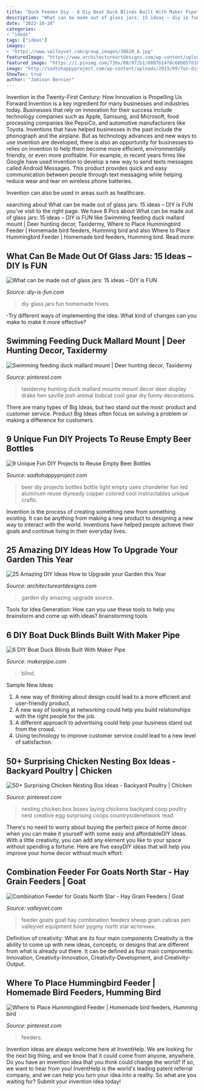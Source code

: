 ```yaml
---
title: "Duck Feeder Diy - 6 Diy Boat Duck Blinds Built With Maker Pipe"
description: "What can be made out of glass jars: 15 ideas – diy is fun"
date: "2022-10-28"
categories:
- "ideas"
tags: ["ideas"]
images:
- "https://www.valleyvet.com/group_images/38610_A.jpg"
featuredImage: "https://www.architectureartdesigns.com/wp-content/uploads/2014/02/1140.jpg"
featured_image: "https://i.pinimg.com/736x/08/97/b1/0897b14f8c60b657d1055e16aaee6e47.jpg"
image: "http://sadtohappyproject.com/wp-content/uploads/2015/09/fun-diy-projects22.jpg"
ShowToc: true
author: "Jamison Bernier"
---
```



Invention in the Twenty-First Century: How Innovation is Propelling Us Forward
Invention is a key ingredient for many businesses and industries today. Businesses that rely on innovation for their success include technology companies such as Apple, Samsung, and Microsoft, food processing companies like PepsiCo, and automotive manufacturers like Toyota. Inventions that have helped businesses in the past include the phonograph and the airplane.
But as technology advances and new ways to use invention are developed, there is also an opportunity for businesses to relies on invention to help them become more efficient, environmentally friendly, or even more profitable. For example, in recent years firms like Google have used invention to develop a new way to send texts messages called Android Messages. This product provides quick and easy communication between people through text messaging while helping reduce wear and tear on wireless phone batteries.

Invention can also be used in areas such as healthcare.

	

		
searching about What can be made out of glass jars: 15 ideas – DIY is FUN you've visit to the right page. We have 8 Pics about What can be made out of glass jars: 15 ideas – DIY is FUN like Swimming feeding duck mallard mount | Deer hunting decor, Taxidermy, Where to Place Hummingbird Feeder | Homemade bird feeders, Humming bird and also Where to Place Hummingbird Feeder | Homemade bird feeders, Humming bird. Read more:
		
    
## What Can Be Made Out Of Glass Jars: 15 Ideas – DIY Is FUN

<img loading=lazy src="https://diy-is-fun.com/wp-content/uploads/2015/04/041415_1701_Whatcanbema5.jpg" onerror="this.onerror=null;this.src='https://tse2.mm.bing.net/th?id=OIP.rOkmXfho4sZ1C8-Bp6WaqQHaJ4&amp;pid=15.1';" alt="What can be made out of glass jars: 15 ideas – DIY is FUN">

_Source: diy-is-fun.com_

>diy glass jars fun homemade hives. 

	

-Try different ways of implementing the idea. What kind of changes can you make to make it more effective? 

    
## Swimming Feeding Duck Mallard Mount | Deer Hunting Decor, Taxidermy

<img loading=lazy src="https://i.pinimg.com/736x/3d/69/db/3d69db82d4afe64a8bdccc0a66533957--mallard-ducks.jpg" onerror="this.onerror=null;this.src='https://tse4.mm.bing.net/th?id=OIP._hkAHb68ovC7-Mrr7KKK-AHaNK&amp;pid=15.1';" alt="Swimming feeding duck mallard mount | Deer hunting decor, Taxidermy">

_Source: pinterest.com_

>taxidermy hunting duck mallard mounts mount decor deer display drake hen saville josh animal bobcat cool gear diy funny decorations. 

	

There are many types of Big Ideas, but two stand out the most: product and customer service. Product Big Ideas often focus on solving a problem or making a difference for customers.

    
## 9 Unique Fun DIY Projects To Reuse Empty Beer Bottles

<img loading=lazy src="http://sadtohappyproject.com/wp-content/uploads/2015/09/fun-diy-projects22.jpg" onerror="this.onerror=null;this.src='https://tse1.mm.bing.net/th?id=OIP.w8EStMUESrTu5S5sBFk3qQHaM9&amp;pid=15.1';" alt="9 Unique Fun DIY Projects to Reuse Empty Beer Bottles">

_Source: sadtohappyproject.com_

>beer diy projects bottles bottle light empty uses chandelier fun led aluminum reuse diyready copper colored cool instructables unique crafts. 

	

Invention is the process of creating something new from something existing. It can be anything from making a new product to designing a new way to interact with the world. Inventions have helped people achieve their goals and continue living in their everyday lives.

    
## 25 Amazing DIY Ideas How To Upgrade Your Garden This Year

<img loading=lazy src="https://www.architectureartdesigns.com/wp-content/uploads/2014/02/1140.jpg" onerror="this.onerror=null;this.src='https://tse3.mm.bing.net/th?id=OIP.yzGUr_6P5i9dGxIEIh_HdwAAAA&amp;pid=15.1';" alt="25 Amazing DIY Ideas How to Upgrade your Garden this Year">

_Source: architectureartdesigns.com_

>garden diy amazing upgrade source. 

	

Tools for Idea Generation: How can you use these tools to help you brainstorm and come up with ideas?
brainstorming tools 
    
## 6 DIY Boat Duck Blinds Built With Maker Pipe

<img loading=lazy src="http://cdn.shopify.com/s/files/1/2707/6934/articles/diy-boat-blind-with-camo-covering_600x.jpg?v=1602889501" onerror="this.onerror=null;this.src='https://tse2.mm.bing.net/th?id=OIP.pyaYSbXI5OYisFdx3Pr5VgHaEI&amp;pid=15.1';" alt="6 DIY Boat Duck Blinds Built With Maker Pipe">

_Source: makerpipe.com_

>blind. 

	

Sample New Ideas
1. A new way of thinking about design could lead to a more efficient and user-friendly product.
2. A new way of looking at networking could help you build relationships with the right people for the job.
3. A different approach to advertising could help your business stand out from the crowd.
4. Using technology to improve customer service could lead to a new level of satisfaction.

    
## 50+ Surprising Chicken Nesting Box Ideas - Backyard Poultry | Chicken

<img loading=lazy src="https://i.pinimg.com/736x/a3/ca/39/a3ca39f0395bc5019b92d5e952d53e93.jpg" onerror="this.onerror=null;this.src='https://tse1.mm.bing.net/th?id=OIP.mVe3YDlHNvZElJsOnsfaDQHaJ3&amp;pid=15.1';" alt="50+ Surprising Chicken Nesting Box Ideas - Backyard Poultry | Chicken">

_Source: pinterest.com_

>nesting chicken box boxes laying chickens backyard coop poultry nest creative egg surprising coops countrysidenetwork read. 

	

There's no need to worry about buying the perfect piece of home decor when you can make it yourself with some easy and affordableDIY ideas. With a little creativity, you can add any element you like to your space without spending a fortune. Here are five easyDIY ideas that will help you improve your home decor without much effort: 

    
## Combination Feeder For Goats North Star - Hay Grain Feeders | Goat

<img loading=lazy src="https://www.valleyvet.com/group_images/38610_A.jpg" onerror="this.onerror=null;this.src='https://tse2.mm.bing.net/th?id=OIP.HnLGAiyLlxZ6yriTqOxFyAHaFm&amp;pid=15.1';" alt="Combination Feeder for Goats North Star - Hay Grain Feeders | Goat">

_Source: valleyvet.com_

>feeder goats goat hay combination feeders sheep grain cabras pen valleyvet equipment boer pygmy north star источник. 

	

Definition of creativity: What are its four main components
Creativity is the ability to come up with new ideas, concepts, or designs that are different from what is already out there. It can be defined as four main components: Innovation, Creativity-Innovation, Creativity-Development, and Creativity-Output.

    
## Where To Place Hummingbird Feeder | Homemade Bird Feeders, Humming Bird

<img loading=lazy src="https://i.pinimg.com/736x/08/97/b1/0897b14f8c60b657d1055e16aaee6e47.jpg" onerror="this.onerror=null;this.src='https://tse4.mm.bing.net/th?id=OIP.oGUO3Ejdv6dmsBPOUolwOwHaLH&amp;pid=15.1';" alt="Where to Place Hummingbird Feeder | Homemade bird feeders, Humming bird">

_Source: pinterest.com_

>feeders. 

	

Invention ideas are always welcome here at InventHelp. We are looking for the next big thing, and we know that it could come from anyone, anywhere. Do you have an invention idea that you think could change the world? If so, we want to hear from you! InventHelp is the world's leading patent referral company, and we can help you turn your idea into a reality. So what are you waiting for? Submit your invention idea today!

